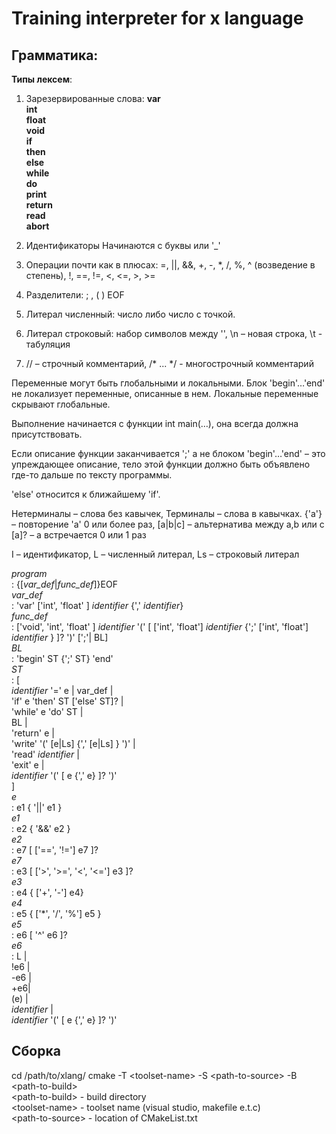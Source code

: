 Training interpreter for x language  
===========================================
Грамматика:
-----------------------------------

**Типы лексем**:
 
1) Зарезервированные слова:
**var**  
**int**  
**float**  
**void**  
**if**  
**then**  
**else**  
**while**  
**do**  
**print**  
**return**  
**read**  
**abort**

2) Идентификаторы
Начинаются с буквы или '_'

3) Операции почти как в плюсах:
=, ||, &&, +, -, *, /, %, ^ (возведение в степень), !, ==, !=, <, <=, >, >=

4) Разделители:
; , ( ) EOF

5) Литерал численный:
число либо число с точкой.

6) Литерал строковый:
набор символов между '', \n – новая строка, \t - табуляция

7) // – строчный комментарий, /* ... */ - многострочный комментарий

Переменные могут быть глобальными и локальными. Блок 'begin'…'end' 
не локализует переменные, описанные в нем. 
Локальные переменные скрывают глобальные.

Выполнение начинается с функции int main(…), она всегда должна присутствовать.

Если описание функции заканчивается ';' а не блоком 'begin'…'end' – это упреждающее описание, тело этой функции должно быть объявлено где-то дальше по тексту программы.

'else' относится к ближайшему 'if'.

Нетерминалы – слова без кавычек,
Терминалы – слова в кавычках.
{'a'} – повторение 'a'  0 или более раз,
[a|b|c] – альтернатива между a,b или c
[a]? – a встречается 0 или 1 раз

I – идентификатор,
L – численный литерал,
Ls – строковый литерал

*program*  
	:	{[*var_def*|*func_def*]}EOF  
*var_def*  
	:	'var' ['int', 'float' ]  *identifier* {',' *identifier*}  
*func_def*  
	:	['void', 'int', 'float' ] *identifier* '(' [ ['int', 'float'] *identifier* {';' ['int', 'float'] *identifier* } ]? ')' [';'| BL]  
*BL*  
	:	'begin' ST {';' ST} 'end'  
*ST*  
	:	[  
    *identifier* '=' e | var_def |    
    'if' e 'then' ST ['else' ST]? |  
    'while' e 'do' ST |  
    BL |  
   'return' e |  
    'write' '('  [e|Ls] {',' [e|Ls] } ')'  |  
    'read' *identifier* |  
    'exit' e |  
    *identifier* '(' [ e {',' e} ]? ')'  
    ]  
*e*  
	:	e1 { '||' e1 }  
*e1*  
	:	e2 { '&&' e2 }  
*e2*  
	:	e7 [ ['==', '!=']  e7 ]?  
*e7*  
	:	e3 [  ['>', '>=', '<', '<='] e3 ]?  
*e3*  
	:	e4 { ['+', '-'] e4}  
*e4*  
	:	e5 { ['*', '/', '%']  e5 }  
*e5*  
	:	e6 [ '^' e6 ]?  
*e6*  
	:	L |  
    !e6 |  
    -e6 |  
    +e6|  
    (e) |  
    *identifier* |  
    *identifier* '(' [ e {',' e} ]? ')'


Сборка
------

cd /path/to/xlang/
cmake -T \<toolset-name\> -S \<path-to-source\> -B \<path-to-build\>  
\<path-to-build> - build directory  
\<toolset-name> - toolset name (visual studio, makefile e.t.c)  
\<path-to-source> - location of CMakeList.txt  

